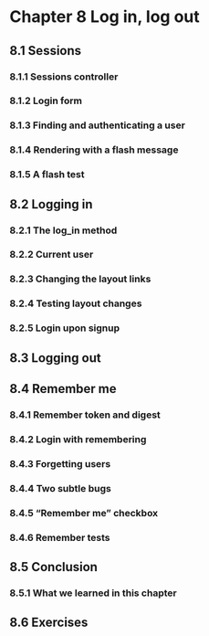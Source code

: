 # Chapter 8 Log in, log out

## 8.1 Sessions

### 8.1.1 Sessions controller

### 8.1.2 Login form

### 8.1.3 Finding and authenticating a user

### 8.1.4 Rendering with a flash message

### 8.1.5 A flash test

## 8.2 Logging in

### 8.2.1 The log_in method

### 8.2.2 Current user

### 8.2.3 Changing the layout links

### 8.2.4 Testing layout changes

### 8.2.5 Login upon signup

## 8.3 Logging out

## 8.4 Remember me

### 8.4.1 Remember token and digest

### 8.4.2 Login with remembering

### 8.4.3 Forgetting users

### 8.4.4 Two subtle bugs

### 8.4.5 “Remember me” checkbox

### 8.4.6 Remember tests

## 8.5 Conclusion

### 8.5.1 What we learned in this chapter

## 8.6 Exercises

